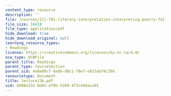 ```yaml
---
content_type: resource
description: ''
file: /courses/21l-701-literary-interpretation-interpreting-poetry-fall-2003/8d08a3320db5ef8b5269473c449aca92_lecture13b.pdf
file_size: 16418
file_type: application/pdf
hide_download: true
hide_download_original: null
learning_resource_types:
- Readings
license: https://creativecommons.org/licenses/by-nc-sa/4.0/
ocw_type: OCWFile
parent_title: Readings
parent_type: CourseSection
parent_uid: 4a8e09cf-6e66-d8c1-78e7-e931ebf4c299
resourcetype: Document
title: lecture13b.pdf
uid: 8d08a332-0db5-ef8b-5269-473c449aca92
---
```

